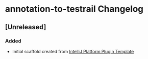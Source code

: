 <!-- Keep a Changelog guide -> https://keepachangelog.com -->

# annotation-to-testrail Changelog

## [Unreleased]
### Added
- Initial scaffold created from [IntelliJ Platform Plugin Template](https://github.com/JetBrains/intellij-platform-plugin-template)
